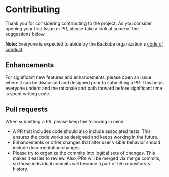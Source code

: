 # Contributing

Thank you for considering contributing to the project. As you consider opening
your first Issue or PR, please take a look at some of the suggestions below.

**Note:** Everyone is expected to abide by the Backube organization's [code of
conduct](CODE_OF_CONDUCT.md).

## Enhancements

For significant new features and enhancements, please open an issue where it can
be discussed and designed prior to submitting a PR. This helps everyone
understand the rationale and path forward before significant time is spent
writing code.

## Pull requests

When submitting a PR, please keep the following in mind:

- A PR that includes code should also include associated tests. This ensures the
  code works as designed and keeps working in the future.
- Enhancements or other changes that alter user visible behavior should include
  documentation changes.
- Please try to organize the commits into logical sets of changes. This makes it
  easier to review. Also, PRs will be merged via merge commits, so those
  individual commits will become a part of teh repository's history.
